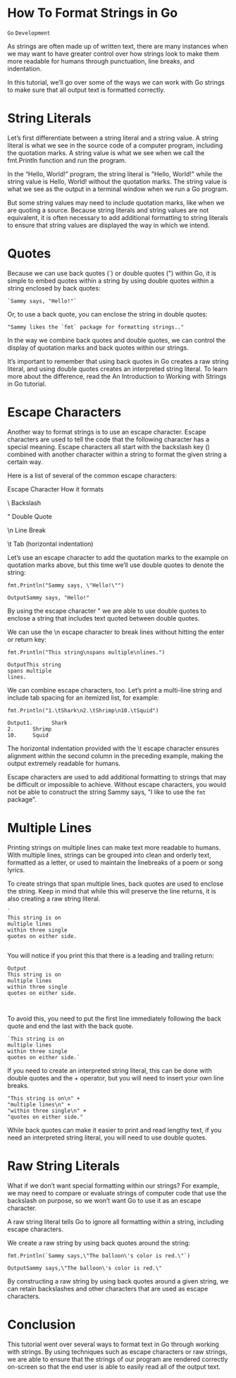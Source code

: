 # How To Format Strings in Go

```Go``` ```Development```

As strings are often made up of written text, there are many instances when we may want to have greater control over how strings look to make them more readable for humans through punctuation, line breaks, and indentation.


In this tutorial, we’ll go over some of the ways we can work with Go strings to make sure that all output text is formatted correctly.


# String Literals


Let’s first differentiate between a string literal and a string value. A string literal is what we see in the source code of a computer program, including the quotation marks. A string value is what we see when we call the fmt.Println function and run the program.



In the “Hello, World!” program, the string literal is "Hello, World!" while the string value is Hello, World! without the quotation marks. The string value is what we see as the output in a terminal window when we run a Go program.


But some string values may need to include quotation marks, like when we are quoting a source. Because string literals and string values are not equivalent, it is often necessary to add additional formatting to string literals to ensure that string values are displayed the way in which we intend.


# Quotes


Because we can use back quotes (`) or double quotes (") within Go, it is simple to embed quotes within a string by using double quotes within a string enclosed by back quotes:


```
`Sammy says, "Hello!"`

```


Or, to use a back quote, you can enclose the string in double quotes:


```
"Sammy likes the `fmt` package for formatting strings.."

```


In the way we combine back quotes and double quotes, we can control the display of quotation marks and back quotes within our strings.


It’s important to remember that using back quotes in Go creates a raw string literal, and using double quotes creates an interpreted string literal. To learn more about the difference, read the An Introduction to Working with Strings in Go tutorial.


# Escape Characters


Another way to format strings is to use an escape character. Escape characters are used to tell the code that the following character has a special meaning. Escape characters all start with the backslash key (\) combined with another character within a string to format the given string a certain way.


Here is a list of several of the common escape characters:





Escape Character
How it formats




\\
Backslash


\"
Double Quote


\n
Line Break


\t
Tab (horizontal indentation)




Let’s use an escape character to add the quotation marks to the example on quotation marks above, but this time we’ll use double quotes to denote the string:


```
fmt.Println("Sammy says, \"Hello!\"")

```


```
OutputSammy says, "Hello!"

```


By using the escape character \" we are able to use double quotes to enclose a string that includes text quoted between double quotes.


We can use the \n escape character to break lines without hitting the enter or return key:


```
fmt.Println("This string\nspans multiple\nlines.")

```


```
OutputThis string
spans multiple
lines.

```


We can combine escape characters, too. Let’s print a multi-line string and include tab spacing for an itemized list, for example:


```
fmt.Println("1.\tShark\n2.\tShrimp\n10.\tSquid")

```


```
Output1.      Shark
2.      Shrimp
10.     Squid

```


The horizontal indentation provided with the \t escape character ensures alignment within the second column in the preceding example, making the output extremely readable for humans.


Escape characters are used to add additional formatting to strings that may be difficult or impossible to achieve. Without escape characters, you would not be able to construct the string Sammy says, "I like to use the `fmt` package".


# Multiple Lines


Printing strings on multiple lines can make text more readable to humans. With multiple lines, strings can be grouped into clean and orderly text, formatted as a letter, or used to maintain the linebreaks of a poem or song lyrics.


To create strings that span multiple lines, back quotes are used to enclose the string. Keep in mind that while this will preserve the line returns, it is also creating a raw string literal.


```
`
This string is on 
multiple lines
within three single 
quotes on either side.
`

```


You will notice if you print this that there is a leading and trailing return:


```
Output
This string is on 
multiple lines
within three single 
quotes on either side.



```


To avoid this, you need to put the first line immediately following the back quote and end the last with the back quote.


```
`This string is on 
multiple lines
within three single 
quotes on either side.`

```


If you need to create an interpreted string literal, this can be done with double quotes and the + operator, but you will need to insert your own line breaks.


```
"This string is on\n" +
"multiple lines\n" +
"within three single\n" +
"quotes on either side."

```


While back quotes can make it easier to print and read lengthy text, if you need an interpreted string literal, you will need to use double quotes.


# Raw String Literals


What if we don’t want special formatting within our strings? For example, we may need to compare or evaluate strings of computer code that use the backslash on purpose, so we won’t want Go to use it as an escape character.


A raw string literal tells Go to ignore all formatting within a string, including escape characters.


We create a raw string by using back quotes around the string:


```
fmt.Println(`Sammy says,\"The balloon\'s color is red.\"`)

```


```
OutputSammy says,\"The balloon\'s color is red.\"

```


By constructing a raw string by using back quotes around a given string, we can retain backslashes and other characters that are used as escape characters.


# Conclusion


This tutorial went over several ways to format text in Go through working with strings. By using techniques such as escape characters or raw strings, we are able to ensure that the strings of our program are rendered correctly on-screen so that the end user is able to easily read all of the output text.


